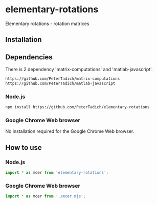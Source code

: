 # elementary-rotations
Elementary rotations - rotation matrices

## Installation

## Dependencies

There is 2 dependency 'matrix-computations' and 'matlab-javascript'.

```bash
https://github.com/PeterTadich/matrix-computations
https://github.com/PeterTadich/matlab-javascript
```

### Node.js

```bash
npm install https://github.com/PeterTadich/elementary-rotations
```

### Google Chrome Web browser

No installation required for the Google Chrome Web browser.

## How to use

### Node.js

```js
import * as mcer from 'elementary-rotations';
```

### Google Chrome Web browser

```js
import * as mcer from './mcer.mjs';
```
